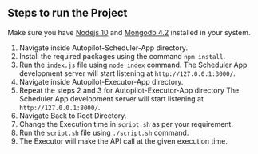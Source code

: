 ## Steps to run the Project

Make sure you have [Nodejs 10](https://nodejs.org/en/download/) and [Mongodb 4.2](https://docs.mongodb.com/manual/administration/install-community/) installed in your system.
  1. Navigate inside Autopilot-Scheduler-App directory.
  2. Install the required packages using the command `npm install`.
  3. Run the `index.js` file using `node index` command.
  The Scheduler App development server will start listening at `http://127.0.0.1:3000/`.
  4. Navigate inside Autopilot-Executor-App directory.
  5. Repeat the steps 2 and 3 for Autopilot-Executor-App directory
  The Scheduler App development server will start listening at `http://127.0.0.1:8000/`.
  6. Navigate Back to Root Directory.
  7. Change the Execution time in `script.sh` as per your requirement.
  8. Run the `script.sh` file using `./script.sh` command. 
  9. The Executor will make the API call at the given execution time.
